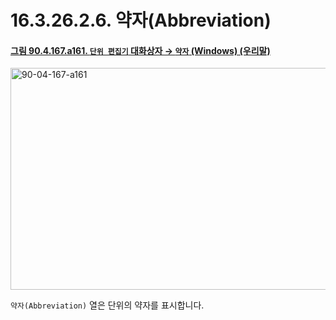 # 16.3.26.2.6. 약자(Abbreviation)

<a id="90-04-167-a161"></a>

#### [그림 90.4.167.a161. `단위 편집기` 대화상자 → `약자` (Windows) (우리말)](./90-04-0167-unit_editor.md#90-04-167-a161)
<img width="537" height="355" alt="90-04-167-a161" src="https://github.com/user-attachments/assets/55f20fc9-db1d-4385-ba8e-a2891b3e003f" />

`약자(Abbreviation)` 열은 단위의 약자를 표시합니다.